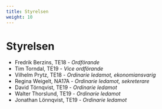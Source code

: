 ```yaml
---
title: Styrelsen
weight: 10
---
```


# Styrelsen

* Fredrik Berzins, TE18 - *Ordförande*
* Tim Torndal, TE19 - *Vice ordförande*
* Vilhelm Prytz, TE18 - *Ordinarie ledamot, ekonomiansvarig*
* Regina Weigelt, NA17A - *Ordinarie ledamot, sekreterare*
* David Törnqvist, TE19 - *Ordinarie ledamot*
* Walter Thorslund, TE19 - *Ordinarie ledamot*
* Jonathan Lönnqvist, TE19 - *Ordinarie ledamot*

